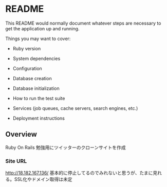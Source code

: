 # README

This README would normally document whatever steps are necessary to get the
application up and running.

Things you may want to cover:

* Ruby version

* System dependencies

* Configuration

* Database creation

* Database initialization

* How to run the test suite

* Services (job queues, cache servers, search engines, etc.)

* Deployment instructions


## Overview
Ruby On Rails 勉強用にツイッターのクローンサイトを作成


### Site URL
http://18.182.167.136/
基本的に停止してるのでみれないと思うが、たまに見れる。SSL化やドメイン取得は未定
